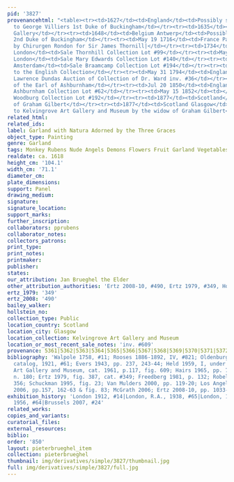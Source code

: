 ```yaml
---
pid: '3827'
provenancehtml: "<table><tr><td>1627</td><td>England</td><td>Possibly sale by Rubens
  to George Villiers 1st Duke of Buckingham</td></tr><tr><td>1635</td><td></td><td>Villiers
  Gallery</td></tr><tr><td>1648</td><td>Belgium Antwerp</td><td>Possibly sale to the
  2nd Duke of Buckingham</td></tr><tr><td>May 19 1716</td><td>France Paris</td><td>Purchased
  by Chirurgen Rondon for Sir James Thornill|</td></tr><tr><td>1734</td><td>England
  London</td><td>Sale Thornhill Collection Lot #99</td></tr><tr><td>May 29 1746</td><td>England
  London</td><td>Sale Mary Edwards Collection Lot #140</td></tr><tr><td>1771</td><td>Netherlands
  Amsterdam</td><td>Sale Braamcamp Collection Lot #194</td></tr><tr><td></td><td>England</td><td>Returned
  to the English Collection</td></tr><tr><td>May 31 1794</td><td>England London</td><td>Sale
  Lawrence Dundas Auction of Collection of Dr. Ward inv. #36</td></tr><tr><td>1804</td><td>Wales</td><td>Collection
  of the Earl of Ashburnham</td></tr><tr><td>Jul 20 1850</td><td>England London</td><td>Sale
  Ashburnham Collection Lot #62</td></tr><tr><td>May 15 1852</td><td></td><td>Sale
  Woodburg Collection Lot #192</td></tr><tr><td>1877</td><td>Scotland</td><td>Collection
  of Graham Gilbert</td></tr><tr><td>1877</td><td>Scotland Glasgow</td><td>Donated
  to Kelvingrove Art Gallery and Museum by the widow of Graham Gilbert</td></tr></table>"
related_html:
related_ids:
label: Garland with Natura Adorned by the Three Graces
object_type: Painting
genre: Garland
tags: Monkey Rubens Nude Angels Demons Flowers Fruit Garland Vegetables
realdate: ca. 1618
height_cm: '104.1'
width_cm: '71.1'
diameter_cm:
plate_dimensions:
support: Panel
drawing_medium:
signature:
signature_location:
support_marks:
further_inscription:
collaborators: pprubens
collaborator_notes:
collectors_patrons:
print_type:
print_notes:
printmaker:
publisher:
states:
our_attribution: Jan Brueghel the Elder
other_attribution_authorities: 'Ertz 2008-10, #490, Ertz 1979, #349, Honig database'
ertz_1979: '349'
ertz_2008: '490'
bailey_walker:
hollstein_no:
collection_type: Public
location_country: Scotland
location_city: Glasgow
location_collection: Kelvingrove Art Gallery and Museum
location_or_most_recent_sale_notes: 'inv. #609'
provenance: 5361|5362|5363|5364|5365|5366|5367|5368|5369|5370|5371|5372|5373|5374
bibliography: 'Walpole 1758, #11; Rooses 1886-1892, IV, #821; Oldenburg in Rubens
  catalog, 1921, #61; Evers 1943, pp. 237, 243-44; Held 1959, I, under #75; Glasgow
  Art Gallery and Museum, cat. 1961, p.117, fig. 609; Hairs 1965, pp. 73, 301, 359,
  n. 180; Ertz 1979, fig. 387, cat. #349; Freedberg 1981, p. 132; Robels 1989, p.
  356; Schuckman 1995, fig. 23; Van Mulders 2000, pp. 119-20; Los Angeles/The Hague
  2006, pp.157, 162-63 & fig. 83; McGrath 2006; Ertz 2008-10, pp. 1033-35, cat. #490'
exhibition_history: 'London 1912, #14|London, R.A., 1938, #65|London, 1953/54, #194|Bruges
  1956, #64|Brussels 2007, #24'
related_works:
copies_and_variants:
curatorial_files:
external_resources:
biblio:
order: '850'
layout: pieterbrueghel_item
collection: pieterbrueghel
thumbnail: img/derivatives/simple/3827/thumbnail.jpg
full: img/derivatives/simple/3827/full.jpg
---
```

